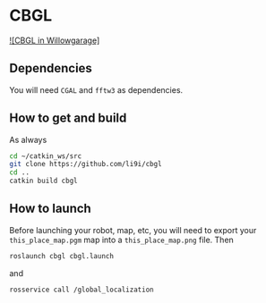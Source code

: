 # CBGL

[![CBGL in Willowgarage]](https://i.imgur.com/7Ko3Vx0.mp4)

## Dependencies

You will need `CGAL` and `fftw3` as dependencies.

## How to get and build

As always

```sh
cd ~/catkin_ws/src
git clone https://github.com/li9i/cbgl
cd ..
catkin build cbgl
```

## How to launch

Before launching your robot, map, etc, you will need to export your
`this_place_map.pgm` map into a `this_place_map.png` file. Then

```sh
roslaunch cbgl cbgl.launch
```

and

```sh
rosservice call /global_localization
```

